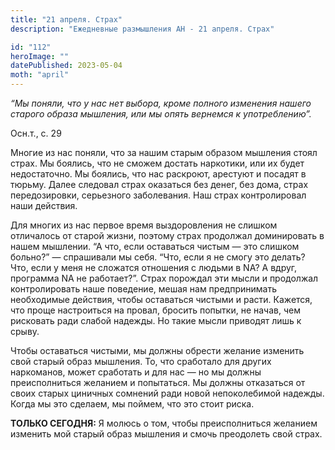 ```yaml
---
title: "21 апреля. Страх"
description: "Ежедневные размышления АН - 21 апреля. Страх"

id: "112"
heroImage: ""
datePublished: 2023-05-04
moth: "april"
---
```


_“Мы поняли, что у нас нет выбора, кроме полного изменения нашего старого
образа мышления, или мы опять вернемся к употреблению”._

Осн.т., с. 29

Многие из нас поняли, что за нашим старым образом мышления стоял страх. Мы
боялись, что не сможем достать наркотики, или их будет недостаточно. Мы
боялись, что нас раскроют, арестуют и посадят в тюрьму. Далее следовал страх
оказаться без денег, без дома, страх передозировки, серьезного заболевания.
Наш страх контролировал наши действия.

Для многих из нас первое время выздоровления не слишком отличалось от старой
жизни, поэтому страх продолжал доминировать в нашем мышлении. “А что, если
оставаться чистым — это слишком больно?” — спрашивали мы себя. “Что, если я не
смогу это делать? Что, если у меня не сложатся отношения с людьми в NA? А
вдруг, программа NA не работает?”. Страх порождал эти мысли и продолжал
контролировать наше поведение, мешая нам предпринимать необходимые действия,
чтобы оставаться чистыми и расти. Кажется, что проще настроиться на провал,
бросить попытки, не начав, чем рисковать ради слабой надежды. Но такие мысли
приводят лишь к срыву.

Чтобы оставаться чистыми, мы должны обрести желание изменить свой старый образ
мышления. То, что сработало для других наркоманов, может сработать и для нас —
но мы должны преисполниться желанием и попытаться. Мы должны отказаться от
своих старых циничных сомнений ради новой непоколебимой надежды. Когда мы это
сделаем, мы поймем, что это стоит риска.

**ТОЛЬКО СЕГОДНЯ:** Я молюсь о том, чтобы преисполниться желанием изменить мой
старый образ мышления и смочь преодолеть свой страх.
